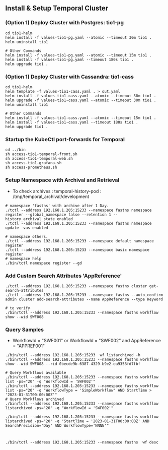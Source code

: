 ## Install & Setup Temporal Cluster

### (Option 1) Deploy Cluster with Postgres: **tio1-pg**
```shell
cd tio1-helm
helm install -f values-tio1-pg.yaml --atomic --timeout 30m tio1 .
helm uninstall tio1

# Other Commands
helm install -f values-tio1-pg.yaml --atomic --timeout 15m tio1 .
helm install -f values-tio1-pg.yaml --timeout 180s tio1 .
helm upgrade tio1 .

```

### (Option 1) Deploy Cluster with Cassandra: **tio1-cass**
```shell
cd tio1-helm
helm template -f values-tio1-cass.yaml . > out.yaml
helm install -f values-tio1-cass.yaml --atomic --timeout 30m tio1 .
helm upgrade -f values-tio1-cass.yaml --atomic --timeout 30m tio1 .
helm uninstall tio1

# Other Commands
helm install -f values-tio1-cass.yaml --atomic --timeout 15m tio1 .
helm install -f values-tio1-cass.yaml --timeout 180s tio1 .
helm upgrade tio1 .

```


### Startup the KubeCtl port-forwards for Temporal
```shell
cd ../bin
sh access-tio1-temporal-front.sh
sh access-tio1-temporal-web.sh
sh access-tio1-grafana.sh
sh access-prometheus.sh
```

### Setup Namespace with Archival and Retrieval
 - To check archives : temporal-history-pod : /tmp/temporal_archival/development
```shell
# namespace 'fastns' with archive after 1 Day.
./tctl --address 192.168.1.205:15233 --namespace fastns namespace register --global_namespace false --retention 1 --history_archival_state enabled
./tctl --address 192.168.1.205:15233 --namespace fastns namespace update -vas enabled

# namespace others.
./tctl --address 192.168.1.205:15233 --namespace default namespace register
./tctl --address 192.168.1.205:15233 --namespace basic namespace register
# namespace help
./bin/tctl namespace register --gd 
```
### Add Custom Search Attributes 'AppReference'
```shell
./tctl --address 192.168.1.205:15233 --namespace fastns cluster get-search-attributes
./tctl --address 192.168.1.205:15233 --namespace fastns --auto_confirm admin cluster add-search-attributes --name AppReference --type Keyword

# to verify 
./bin/tctl --address 192.168.1.205:15233 --namespace fastns workflow show --wid SWF008
```

### Query Samples
 - WorkflowId = "SWF001" or WorkflowId = "SWF002"  and AppReference = "APPREF001"

```shell
./bin/tctl --address 192.168.1.205:15233  wf listarchived -h
./bin/tctl --address 192.168.1.205:15233 --namespace fastns workflow show --wid SWF008 --rid 0becde9b-6387-4329-b9e2-ea9353fd7fbf 

# Query Workflows available
./bin/tctl --address 192.168.1.205:15233 --namespace fastns workflow list -ps="20" -q "WorkflowId = 'SWF002'"
./bin/tctl --address 192.168.1.205:15233 --namespace fastns workflow list -ps="20" -q "WorkflowType = 'SimpleWorkflow' AND StartTime > '2023-01-31T00:00:00Z'"
# Query Workflows archived
./bin/tctl --address 192.168.1.205:15233 --namespace fastns workflow listarchived -ps="20" -q "WorkflowId = 'SWF002'"

./bin/tctl --address 192.168.1.205:15233 --namespace fastns workflow listarchived -ps="20" -q "StartTime = '2023-01-31T00:00:00Z' AND SearchPrecision='Day' AND WorkflowType='NNNN'"
```

# 
```
./bin/tctl --address 192.168.1.205:15233 --namespace fastns  wf desc
```

